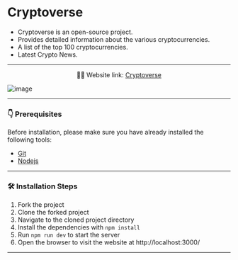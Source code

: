 # Cryptoverse

- Cryptoverse is an open-source project.
- Provides detailed information about the various cryptocurrencies.
- A list of the top 100 cryptocurrencies.
- Latest Crypto News.

---

<p align="center">
    👨‍💻 Website link:
    <a href="https://cryptoverseweb3.github.io/Cryptoverse/"> Cryptoverse </a>
</p>

![image](https://user-images.githubusercontent.com/44284877/178079891-b8faba2f-bb52-4803-b663-f217feea68ad.png)

---

### 👇 Prerequisites

Before installation, please make sure you have already installed the following tools:
- [Git](https://git-scm.com/downloads)
- [Nodejs](https://nodejs.org/en/download/)

---

### 🛠️ Installation Steps
1. Fork the project
2. Clone the forked project
3. Navigate to the cloned project directory
4. Install the dependencies with `npm install`
5. Run `npm run dev` to start the server
6. Open the browser to visit the website at http://localhost:3000/

---
